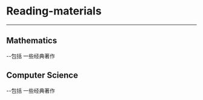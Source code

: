 # Reading-materials 
-------------------
## Mathematics
  --包括 一些经典著作
## Computer Science
  --包括 一些经典著作
